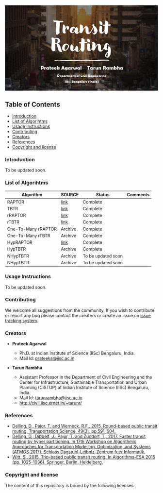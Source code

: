 ![TB1](logo.png)


## Table of Contents

- [Introduction](#Introduction)
- [List of Algorihtms](#List-of-Algorihtms)
- [Usage Instructions](#usage-instructions)
- [Contributing](#contributing)
- [Creators](#Creators)
- [References](#References)
- [Copyright and license](#Copyright-and-license)

### Introduction
To be updated soon.

### List of Algorihtms
Algorithm | SOURCE |  Status | Comments |
|---|---|---|---|
| RAPTOR | [link](https://pubsonline.informs.org/doi/abs/10.1287/trsc.2014.0534) | Complete|
| TBTR | [link](https://link.springer.com/chapter/10.1007/978-3-662-48350-3_85) |Complete|
| rRAPTOR | [link](https://pubsonline.informs.org/doi/abs/10.1287/trsc.2014.0534) |Complete|
| rTBTR| [link](https://link.springer.com/chapter/10.1007/978-3-662-48350-3_85) |Complete|
| One-To-Many rRAPTOR | Archive |Complete|
| One-To-Many rTBTR | Archive |Complete|
| HypRAPTOR | [link](https://drops.dagstuhl.de/opus/volltexte/2017/7896/) |Complete|
| HypTBTR |  Archive |Complete|
| NHypTBTR | Archive |To be updated soon|
| NHypTBTR | Archive |To be updated soon|

### Usage Instructions
To be updated soon.


### Contributing
We welcome all suggestions from the community. If you wish to contribute or report any bug please contact the creaters or create an issue on [issue tracking system](https://github.com/tarunrambha/transit-routing/issues).
### Creators
- **Prateek Agarwal**
    - Ph.D. at Indian Institute of Science (IISc) Bengaluru, India.
    - Mail Id: prateeka@iisc.ac.in

- **Tarun Rambha**
    - Assistant Professor in the Department of Civil Engineering and the Center for Infrastructure, Sustainable Transportation and Urban Planning (CiSTUP) at Indian Institute of Science (IISc) Bengaluru, India.
    - Mail Id: tarunrambha@iisc.ac.in
    - <http://civil.iisc.ernet.in/~tarunr/>

### References
- [Delling, D., Pajor, T. and Werneck, R.F., 2015. Round-based public transit routing. Transportation Science, 49(3), pp.591-604.](https://pubsonline.informs.org/doi/abs/10.1287/trsc.2014.0534) 
- [Delling, D., Dibbelt, J., Pajor, T. and Zündorf, T., 2017. Faster transit routing by hyper partitioning. In 17th Workshop on Algorithmic Approaches for Transportation Modelling, Optimization, and Systems (ATMOS 2017). Schloss Dagstuhl-Leibniz-Zentrum fuer Informatik.](https://drops.dagstuhl.de/opus/volltexte/2017/7896/)
- [Witt, S., 2015. Trip-based public transit routing. In Algorithms-ESA 2015 (pp. 1025-1036). Springer, Berlin, Heidelberg.](https://link.springer.com/chapter/10.1007/978-3-662-48350-3_85)

### Copyright and license
The content of this repository is bound by the following licenses:

